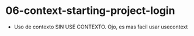 # 06-context-starting-project-login

* Uso de contexto SIN USE CONTEXTO. Ojo, es mas facil usar usecontext
